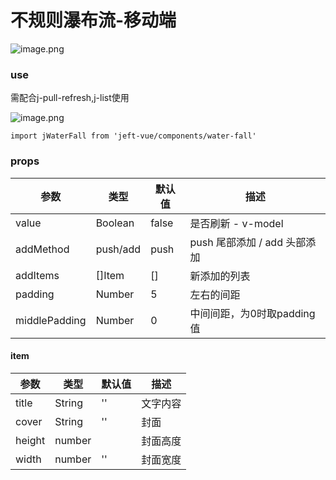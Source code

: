 # 不规则瀑布流-移动端


![image.png](https://p6-juejin.byteimg.com/tos-cn-i-k3u1fbpfcp/a2858289466940349719286f1cc0fb41~tplv-k3u1fbpfcp-watermark.image?)

### use

需配合j-pull-refresh,j-list使用

![image.png](https://p6-juejin.byteimg.com/tos-cn-i-k3u1fbpfcp/00c452e1d9c740fe8e6edb9f9338dc0d~tplv-k3u1fbpfcp-watermark.image?)

```
import jWaterFall from 'jeft-vue/components/water-fall'
```


### props


| 参数 | 类型 | 默认值 |描述 |
| --- | --- | -- | -- |
| value | Boolean | false | 是否刷新 - v-model |
| addMethod | push/add | push | push 尾部添加 / add 头部添加 |
| addItems | []Item | [] | 新添加的列表 |
| padding | Number | 5 | 左右的间距 |
| middlePadding | Number | 0 | 中间间距，为0时取padding值 |

#### item


| 参数 | 类型 | 默认值 |描述 |
| --- | --- | -- | -- |
| title | String | '' | 文字内容 |
| cover | String | '' |  封面 |
| height | number | | 封面高度 |
| width | number | '' |  封面宽度 |